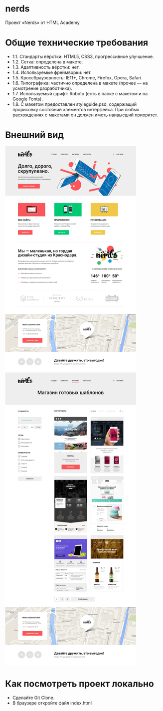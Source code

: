 # nerds
Проект «Nerds» от HTML Academy

# Общие технические требования
* 1.1. Стандарты вёрстки: HTML5, CSS3, прогрессивное улучшение. 
* 1.2. Сетка: определена в макете. 
* 1.3. Адаптивность вёрстки: нет. 
* 1.4. Используемые фреймворки: нет. 
* 1.5. Кроссбраузерность: IE11+, Chrome, Firefox, Opera, Safari. 
* 1.6. Типографика: частично определена в макете (прочее — на усмотрение разработчика). 
* 1.7. Используемый шрифт: Roboto (есть в папке с макетом и на Google Fonts). 
* 1.8. С макетом предоставлен styleguide.psd, содержащий прорисовку состояний элементов интерфейса. При любых расхождениях с макетами он должен иметь наивысший приоритет. 

# Внешний вид

<p>
 <img src="/preview/nerds-index.jpg" alt="drawing" width="420"/>
 <img src="/preview/nerds-catalog.jpg" alt="drawing" width="420"/>
</p>


# Как посмотреть проект локально
*  Сделайте Git Clone. 
*  В браузере откройте файл index.html 
